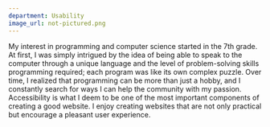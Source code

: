 ```yaml
---
department: Usability
image_url: not-pictured.png
---
```

My interest in programming and computer science started in the 7th grade. At first, I was simply intrigued by the idea of being able to speak to the computer through a unique language and the level of problem-solving skills programming required; each program was like its own complex puzzle. Over time, I realized that programming can be more than just a hobby, and I constantly search for ways I can help the community with my passion. Accessibility is what I deem to be one of the most important components of creating a good website. I enjoy creating websites that are not only practical but encourage a pleasant user experience.
